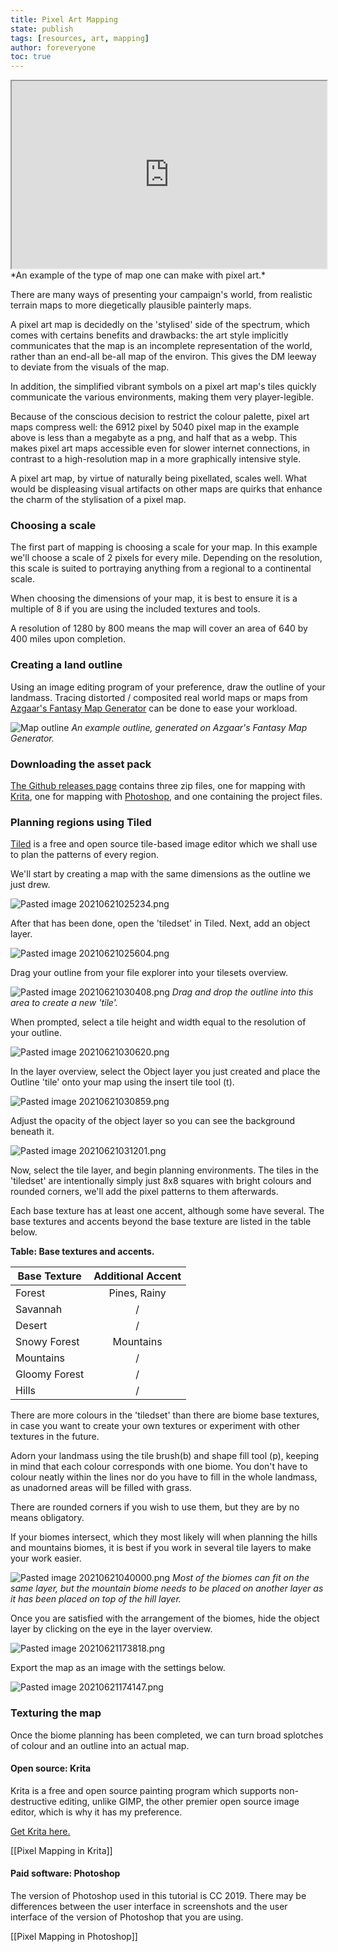 ```yaml
---
title: Pixel Art Mapping
state: publish
tags: [resources, art, mapping]
author: foreveryone
toc: true
---
```


 <iframe src="https://foreveryone1.github.io/map/#-173.5,368,1z" style="height:300px;width:100%;" title="Pixel Map Example"></iframe>*An example of the type of map one can make with pixel art.*

There are many ways of presenting your campaign's world, from realistic terrain  maps to more diegetically plausible painterly maps.

A pixel art map is decidedly on the 'stylised' side of the spectrum, which comes with certains benefits and drawbacks: the art style implicitly communicates that the map is an incomplete representation of the world, rather than an end-all be-all map of the environ. This gives the DM leeway to deviate from the visuals of the map.

In addition, the simplified vibrant symbols on a pixel art map's tiles quickly communicate the various environments, making them very player-legible.

Because of the conscious decision to restrict the colour palette, pixel art maps compress well: the 6912 pixel by 5040 pixel map in the example above is less than a megabyte as a png, and half that as a webp. This makes pixel art maps accessible even for slower internet connections, in contrast to a high-resolution map in a more graphically intensive style.

A pixel art map, by virtue of naturally being pixellated, scales well. What would be displeasing visual artifacts on other maps are quirks that enhance the charm of the stylisation of a pixel map.

### Choosing a scale
The first part of mapping is choosing a scale for your map. In this example  we'll choose a scale of 2 pixels for every mile. Depending on the resolution, this scale is suited to portraying anything from a regional to a continental scale.

When choosing the dimensions of your map, it is best to ensure it is a multiple of 8 if you are using the included textures and tools.

A resolution of 1280 by 800 means the map will cover an area of 640 by 400 miles upon completion.

### Creating a land outline

Using an image editing program of your preference, draw the outline of your landmass. Tracing distorted / composited real world maps or maps from [Azgaar's Fantasy Map Generator](https://azgaar.github.io/Fantasy-Map-Generator/) can be done to ease your workload. 

![Map outline](/assets/img/outline.webp) *An example outline, generated on Azgaar's Fantasy Map Generator.*

### Downloading the asset pack

[The Github releases page](https://github.com/5egeneral/compendium/releases/tag/map.1) contains three zip files, one for mapping with [Krita](#open-source-krita), one for mapping with [Photoshop](#paid-software-photoshop), and one containing the project files.

### Planning regions using Tiled
[Tiled](https://thorbjorn.itch.io/tiled) is a free and open source tile-based image editor which we shall use to plan the patterns of every region.

We'll start by creating a map with the same dimensions as the outline we just drew.

![Pasted image 20210621025234.png](/assets/img/Pasted%20image%2020210621025234.png#center)

After that has been done, open the 'tiledset' in Tiled. Next, add an object layer.


![Pasted image 20210621025604.png](/assets/img/Pasted%20image%2020210621025604.png#center)

Drag your outline from your file explorer into your tilesets overview. 

![Pasted image 20210621030408.png](/assets/img/Pasted%20image%2020210621030408.png#center) *Drag and drop the outline into this area to create a new 'tile'.*

When prompted, select a tile height and width equal to the resolution of your outline.

![Pasted image 20210621030620.png](/assets/img/Pasted%20image%2020210621030620.png#center)

In the layer overview, select the Object layer you just created and place the Outline 'tile' onto your map using the insert tile tool (t).

![Pasted image 20210621030859.png](/assets/img/Pasted%20image%2020210621030859.png#center)

Adjust the opacity of the object layer so you can see the background beneath it.

![Pasted image 20210621031201.png](/assets/img/Pasted%20image%2020210621031201.png#center)

Now, select the tile layer, and begin planning environments. The tiles in the 'tiledset' are intentionally simply just 8x8 squares with bright colours and rounded corners, we'll add the pixel patterns to them afterwards.

Each base texture has at least one accent, although some have several. The base textures and accents beyond the base texture are listed in the table below.

**Table: Base textures and accents.**

| Base Texture  | Additional Accent |
| ------------- | :-----------------: |
| Forest        | Pines, Rainy      |
| Savannah      | /                 |
| Desert        | /                 |
| Snowy Forest  | Mountains         |
| Mountains     | /                 |
| Gloomy Forest | /                 |
| Hills         | /                 | 

There are more colours in the 'tiledset' than there are biome base textures, in case you want to create your own textures or experiment with other textures in the future.

Adorn your landmass using the tile brush(b) and shape fill tool (p), keeping in mind that each colour corresponds with one biome. You don't have to colour neatly within the lines nor do you have to fill in the whole landmass, as unadorned areas will be filled with grass.

There are rounded corners if you wish to use them, but they are by no means obligatory. 

If your biomes intersect, which they most likely will when planning the hills and mountains biomes, it is best if you work in several tile layers to make your work easier.

![Pasted image 20210621040000.png](/assets/img/Pasted%20image%2020210621040000.png#center) *Most of the biomes can fit on the same layer, but the mountain biome needs to be placed on another layer as it has been placed on top of the hill layer.*

Once you are satisfied with the arrangement of the biomes, hide the object layer by clicking on the eye in the layer overview.

![Pasted image 20210621173818.png](/assets/img/Pasted%20image%2020210621173818.png#center)

Export the map as an image with the settings below.

![Pasted image 20210621174147.png](/assets/img/Pasted%20image%2020210621174147.png#center)

### Texturing the map

Once the biome planning has been completed, we can turn broad splotches of colour and an outline into an actual map.

#### Open source: Krita
Krita is a free and open source painting program which supports non-destructive editing, unlike GIMP, the other premier open source image editor, which is why it has my preference.

[Get Krita here.](https://krita.org/en/download/krita-desktop/)

[[Pixel Mapping in Krita]]

#### Paid software: Photoshop
The version of Photoshop used in this tutorial is CC 2019. There may be differences between the user interface in screenshots and the user interface of the version of Photoshop that you are using.

[[Pixel Mapping in Photoshop]]